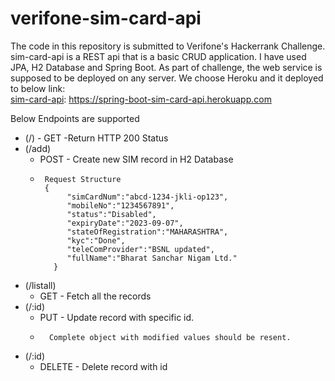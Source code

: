 # verifone-sim-card-api

The code in this repository is submitted to Verifone's Hackerrank Challenge. sim-card-api is a REST api that is a basic CRUD application. 
I have used JPA, H2 Database and Spring Boot.
As part of challenge, the web service is supposed to be deployed on any server. We choose Heroku and it deployed to below link:  
[sim-card-api](https://spring-boot-sim-card-api.herokuapp.com): https://spring-boot-sim-card-api.herokuapp.com

Below Endpoints are supported
* (/) - GET -Return HTTP 200 Status
* (/add) 
  * POST - Create new SIM record in H2 Database
  *      Request Structure
         {
              "simCardNum":"abcd-1234-jkli-op123",
              "mobileNo":"1234567891",
              "status":"Disabled",
              "expiryDate":"2023-09-07",
              "stateOfRegistration":"MAHARASHTRA",
              "kyc":"Done",
              "teleComProvider":"BSNL updated",
              "fullName":"Bharat Sanchar Nigam Ltd."
           }
* (/listall)
  * GET - Fetch all the records 
* (/:id) 
  * PUT - Update record with specific id.
  *       Complete object with modified values should be resent.
* (/:id)
  * DELETE - Delete record with id




